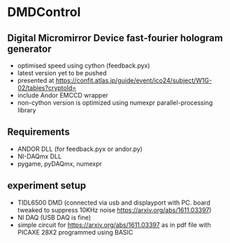 # DMDControl
## Digital Micromirror Device fast-fourier hologram generator
   * optimised speed using cython (feedback.pyx)
   * latest version yet to be pushed
   * presented at https://confit.atlas.jp/guide/event/ico24/subject/W1G-02/tables?cryptoId=
   * include Andor EMCCD wrapper
   * non-cython version is optimized using numexpr parallel-processing library

## Requirements
   * ANDOR DLL (for feedback.pyx or andor.py)
   * NI-DAQmx DLL
   * pygame, pyDAQmx, numexpr

## experiment setup
   * TIDL6500 DMD (connected via usb and displayport with PC. board tweaked to suppress 10KHz noise https://arxiv.org/abs/1611.03397)      
   * NI DAQ (USB DAQ is fine) 
   * simple circuit for https://arxiv.org/abs/1611.03397 as in pdf file with PICAXE 28X2 programmed using BASIC